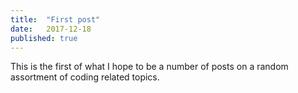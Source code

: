 ```yaml
---
title:  "First post"
date:   2017-12-18
published: true
---
```

This is the first of what I hope to be a number of posts on a random assortment of coding related topics.

